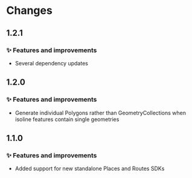 # Changes

## 1.2.1

### ✨ Features and improvements

- Several dependency updates

## 1.2.0

### ✨ Features and improvements

- Generate individual Polygons rather than GeometryCollections when isoline features contain single
  geometries

## 1.1.0

### ✨ Features and improvements

- Added support for new standalone Places and Routes SDKs
